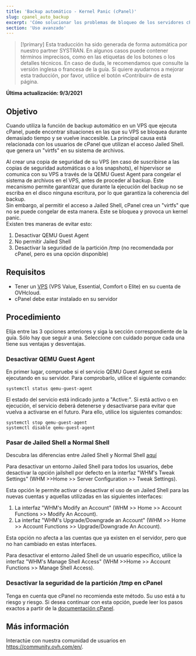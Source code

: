 ```yaml
---
title: 'Backup automático - Kernel Panic (cPanel)'
slug: cpanel_auto_backup
excerpt: 'Cómo solucionar los problemas de bloqueo de los servidores cPanel durante el backup automático de OVHcloud'
section: 'Uso avanzado'
---
```


> [!primary]
> Esta traducción ha sido generada de forma automática por nuestro partner SYSTRAN. En algunos casos puede contener términos imprecisos, como en las etiquetas de los botones o los detalles técnicos. En caso de duda, le recomendamos que consulte la versión inglesa o francesa de la guía. Si quiere ayudarnos a mejorar esta traducción, por favor, utilice el botón «Contribuir» de esta página.
> 

**Última actualización: 9/3/2021**

## Objetivo

Cuando utiliza la función de backup automático en un VPS que ejecuta cPanel, puede encontrar situaciones en las que su VPS se bloquea durante demasiado tiempo y se vuelve inaccesible. La principal causa está relacionada con los usuarios de cPanel que utilizan el acceso Jailed Shell. que genera un "virtfs" en su sistema de archivos. 

Al crear una copia de seguridad de su VPS (en caso de suscribirse a las copias de seguridad automáticas o a los snapshots), el hipervisor se comunica con su VPS a través de la QEMU Guest Agent para congelar el sistema de archivos en el VPS, antes de proceder al backup. Este mecanismo permite garantizar que durante la ejecución del backup no se escriba en el disco ninguna escritura, por lo que garantiza la coherencia del backup.
<br>Sin embargo, al permitir el acceso a Jailed Shell, cPanel crea un "virtfs" que no se puede congelar de esta manera. Este se bloquea y provoca un kernel panic.
<br>Existen tres maneras de evitar esto:

1. Desactivar QEMU Guest Agent
2. No permitir Jailed Shell
3. Desactivar la seguridad de la partición /tmp (no recomendada por cPanel, pero es una opción disponible)

## Requisitos

- Tener un [VPS](https://www.ovhcloud.com/es/vps/) (VPS Value, Essential, Comfort o Elite) en su cuenta de OVHcloud.
- cPanel debe estar instalado en su servidor

## Procedimiento

Elija entre las 3 opciones anteriores y siga la sección correspondiente de la guía. Sólo hay que seguir a una.
Seleccione con cuidado porque cada una tiene sus ventajas y desventajas.

### Desactivar QEMU Guest Agent

En primer lugar, compruebe si el servicio QEMU Guest Agent se está ejecutando en su servidor. Para comprobarlo, utilice el siguiente comando:

```
systemctl status qemu-guest-agent
```

El estado del servicio está indicado junto a "Active:". Si está activo o en ejecución, el servicio deberá detenerse y desactivarse para evitar que vuelva a activarse en el futuro. Para ello, utilice los siguientes comandos:

```
systemctl stop qemu-guest-agent
systemctl disable qemu-guest-agent
```

### Pasar de Jailed Shell a Normal Shell

Descubra las diferencias entre Jailed Shell y Normal Shell [aquí](https://support.cpanel.net/hc/en-us/articles/360051992634-Differences-Between-Normal-and-Jailed-Shell)

Para desactivar un entorno Jailed Shell para todos los usuarios, debe desactivar la opción jailshell por defecto en la interfaz "WHM's Tweak Settings" (WHM >>Home >> Server Configuration >> Tweak Settings).

Esta opción le permite activar o desactivar el uso de un Jailed Shell para las nuevas cuentas y aquellas utilizadas en las siguientes interfaces:

1. La interfaz "WHM's Modify an Account" (WHM >> Home >> Account Functions >> Modify An Account).
2. La interfaz "WHM's Upgrade/Downgrade an Account" (WHM >> Home >> Account Functions >> Upgrade/Downgrade An Account).

Esta opción no afecta a las cuentas que ya existen en el servidor, pero que no han cambiado en estas interfaces.

Para desactivar el entorno Jailed Shell de un usuario específico, utilice la interfaz "WHM's Manage Shell Access" (WHM >>Home >> Account Functions >> Manage Shell Access).

### Desactivar la seguridad de la partición /tmp en cPanel

Tenga en cuenta que cPanel no recomienda este método. Su uso está a tu riesgo y riesgo. Si desea continuar con esta opción, puede leer los pasos exactos a partir de la [documentación cPanel](https://docs.cpanel.net/knowledge-base/security/tips-to-make-your-server-more-secure/#harden-your-tmp-partition).

## Más información

Interactúe con nuestra comunidad de usuarios en <https://community.ovh.com/en/>.
